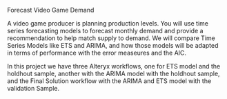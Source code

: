 Forecast Video Game Demand

A video game producer is planning production levels. You will use time series forecasting models to forecast monthly demand and provide a recommendation to help match supply to demand. We will compare Time Series Models like ETS and ARIMA, and how those models will be adapted in terms of performance with the error measeures and the AIC.

In this project we have three Alteryx workflows, one for ETS model and the holdhout sample, another with the ARIMA model with the holdhout sample, and the Final Solution workflow with the ARIMA and ETS model with the validation Sample. 
